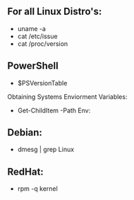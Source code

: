 ## For all Linux Distro's:

- uname -a
- cat /etc/issue
- cat /proc/version

## PowerShell 

- $PSVersionTable

Obtaining Systems Enviorment Variables:

- Get-ChildItem -Path Env:

## Debian:

- dmesg | grep Linux

## RedHat:

- rpm -q kernel

